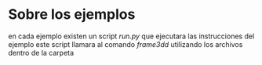 # Sobre los ejemplos
en cada ejemplo existen un script *run.py* que ejecutara las instrucciones del ejemplo
este script llamara al comando *frame3dd* utilizando los archivos dentro de la carpeta 	
